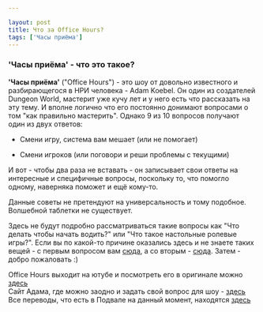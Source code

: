 ```yaml
---

layout: post
title: Что за Office Hours?
tags: ['Часы приёма']
---
```


### 'Часы приёма' - что это такое?





**'Часы приёма'** ("Office Hours") - это шоу от довольно известного и разбирающегося в НРИ человека - Adam Koebel. Он один из создателей Dungeon World, мастерит уже кучу лет и у него есть что рассказать на эту тему. И вполне логично что его постоянно донимают вопросами о том "как правильно мастерить". Однако 9 из 10 вопросов получают один из двух ответов:




    
  * Смени игру, система вам мешает (или не помогает)

    
  * Смени игроков (или поговори и реши проблемы с текущими)



И вот - чтобы два раза не вставать - он записывает свои ответы на интересные и специфичные вопросы, поскольку то, что помогло одному, наверняка поможет и ещё кому-то.

Данные советы не претендуют на универсальность и тому подобное. Волшебной таблетки не существует.

Здесь не будут подробно рассматриваться такие вопросы как "Что делать чтобы начать водить?" или "Что такое настольные ролевые игры?". Если вы по какой-то причине оказались здесь и не знаете таких вещей - с первым вопросом вам [сюда](https://vk.com/rpgright), а со вторым - [сюда](http://rolecon.ru/whatisrp). Затем - добро пожаловать :)

Office Hours выходит на ютубе и посмотреть его в оригинале можно [здесь](https://www.youtube.com/playlist?list=PLAmPx8nWedFVGdrP2JmcYzdvZC8sWV5b4)  
Сайт Адама, где можно заодно и задать свой вопрос для шоу - [здесь](http://www.adam-koebel.com/)  
Все переводы, что есть в Подвале на данный момент, находятся [здесь](https://rpgbasement.xyz/tags/#%D0%A7%D0%B0%D1%81%D1%8B%20%D0%BF%D1%80%D0%B8%D1%91%D0%BC%D0%B0)
